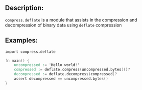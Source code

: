 ## Description:

`compress.deflate` is a module that assists in the compression and
decompression of binary data using `deflate` compression


## Examples:

```v
import compress.deflate

fn main() {
	uncompressed := 'Hello world!'
	compressed := deflate.compress(uncompressed.bytes())?
	decompressed := deflate.decompress(compressed)?
	assert decompressed == uncompressed.bytes()
}
```